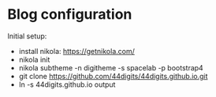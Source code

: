# Blog configuration
Initial setup:
* install nikola: https://getnikola.com/
* nikola init
* nikola subtheme -n digitheme -s spacelab -p bootstrap4
* git clone https://github.com/44digits/44digits.github.io.git
* ln -s 44digits.github.io output
  

  
